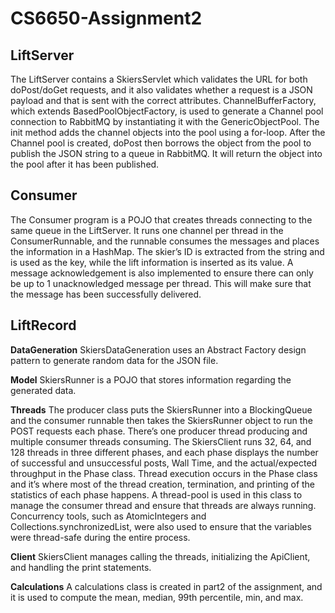 # CS6650-Assignment2

## LiftServer

The LiftServer contains a SkiersServlet which validates the URL for both doPost/doGet requests, and it also validates whether a request is a JSON payload and that is sent with the correct attributes.
ChannelBufferFactory, which extends BasedPoolObjectFactory, is used to generate a Channel pool connection to RabbitMQ by instantiating it with the GenericObjectPool. The init method adds the channel objects into the pool using a for-loop. After the Channel pool is created, doPost then borrows the object from the pool to publish the JSON string to a queue in RabbitMQ. It will return the object into the pool after it has been published.

## Consumer

The Consumer program is a POJO that creates threads connecting to the same queue in the LiftServer. It runs one channel per thread in the ConsumerRunnable, and the runnable consumes the messages and places the information in a HashMap. The skier’s ID is extracted from the string and is used as the key, while the lift information is inserted as its value. A message acknowledgement is also implemented to ensure there can only be up to 1 unacknowledged message per thread. This will make sure that the message has been successfully delivered.

## LiftRecord

<b>DataGeneration</b>
	SkiersDataGeneration uses an Abstract Factory design pattern to generate random data for the JSON file.
	
<b>Model</b>
	SkiersRunner is a POJO that stores information regarding the generated data.
	
<b>Threads</b>
	The producer class puts the SkiersRunner into a BlockingQueue and the consumer runnable then takes the SkiersRunner object to run the POST requests each phase. There’s one producer thread producing and multiple consumer threads consuming. The SkiersClient runs 32, 64, and 128 threads in three different phases, and each phase displays the number of successful and unsuccessful posts, Wall Time, and the actual/expected throughput in the Phase class. Thread execution occurs in the Phase class and it’s where most of the thread creation, termination, and printing of the statistics of each phase happens. A thread-pool is used in this class to manage the consumer thread and ensure that threads are always running. Concurrency tools, such as AtomicIntegers and Collections.synchronizedList, were also used to ensure that the variables were thread-safe during the entire process.
	
<b>Client</b>
SkiersClient manages calling the threads, initializing the ApiClient, and handling the print statements.

<b>Calculations</b>
A calculations class is created in part2 of the assignment, and it is used to compute the mean, median, 99th percentile, min, and max.

